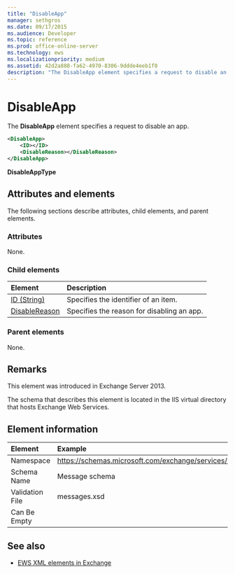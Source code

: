 ```yaml
---
title: "DisableApp"
manager: sethgros
ms.date: 09/17/2015
ms.audience: Developer
ms.topic: reference
ms.prod: office-online-server
ms.technology: ews
ms.localizationpriority: medium
ms.assetid: 42d2a888-fa62-4970-8306-9ddde4eeb1f0
description: "The DisableApp element specifies a request to disable an app."
---
```


# DisableApp

The **DisableApp** element specifies a request to disable an app. 
  
```XML
<DisableApp>
    <ID></ID>
    <DisableReason></DisableReason>
</DisableApp>
```

 **DisableAppType**
## Attributes and elements

The following sections describe attributes, child elements, and parent elements.
  
### Attributes

None.
  
### Child elements

|**Element**|**Description**|
|:-----|:-----|
|[ID (String)](id-string.md) <br/> |Specifies the identifier of an item.  <br/> |
|[DisableReason](disablereason.md) <br/> |Specifies the reason for disabling an app.  <br/> |
   
### Parent elements

None.
  
## Remarks

This element was introduced in Exchange Server 2013.
  
The schema that describes this element is located in the IIS virtual directory that hosts Exchange Web Services.
  
## Element information

| Element | Example |
|:-----|:-----|
|Namespace  <br/> |https://schemas.microsoft.com/exchange/services/2006/messages  <br/> |
|Schema Name  <br/> |Message schema  <br/> |
|Validation File  <br/> |messages.xsd  <br/> |
|Can Be Empty  <br/> ||
   
## See also

- [EWS XML elements in Exchange](ews-xml-elements-in-exchange.md)

